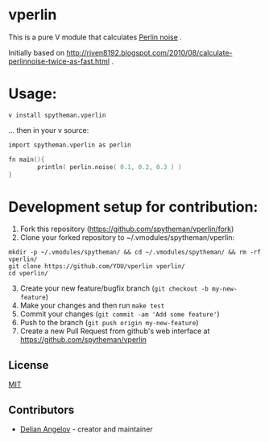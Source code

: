 # vperlin

This is a pure V module that calculates [Perlin noise](https://en.wikipedia.org/wiki/Perlin_noise) .

Initially based on http://riven8192.blogspot.com/2010/08/calculate-perlinnoise-twice-as-fast.html .

# Usage:
```shell
v install spytheman.vperlin
```
... then in your v source:
```v
import spytheman.vperlin as perlin

fn main(){
        println( perlin.noise( 0.1, 0.2, 0.3 ) )
}
```

# Development setup for contribution:
1. Fork this repository (<https://github.com/spytheman/vperlin/fork>)
2. Clone your forked repository to ~/.vmodules/spytheman/vperlin:
```
mkdir -p ~/.vmodules/spytheman/ && cd ~/.vmodules/spytheman/ && rm -rf vperlin/ 
git clone https://github.com/YOU/vperlin vperlin/
cd vperlin/
```
3. Create your new feature/bugfix branch (`git checkout -b my-new-feature`)
4. Make your changes and then run `make test`
5. Commit your changes (`git commit -am 'Add some feature'`)
6. Push to the branch (`git push origin my-new-feature`)
7. Create a new Pull Request from github's web interface at <https://github.com/spytheman/vperlin>

## License
[MIT](LICENSE)

## Contributors

- [Delian Angelov](https://github.com/spytheman) - creator and maintainer
